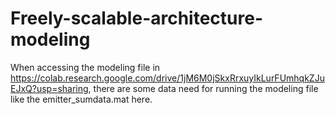 # Freely-scalable-architecture-modeling

When accessing the modeling file in https://colab.research.google.com/drive/1jM6M0jSkxRrxuyIkLurFUmhqkZJuEJxQ?usp=sharing, there are some data need for running the modeling file like the emitter_sumdata.mat here.
